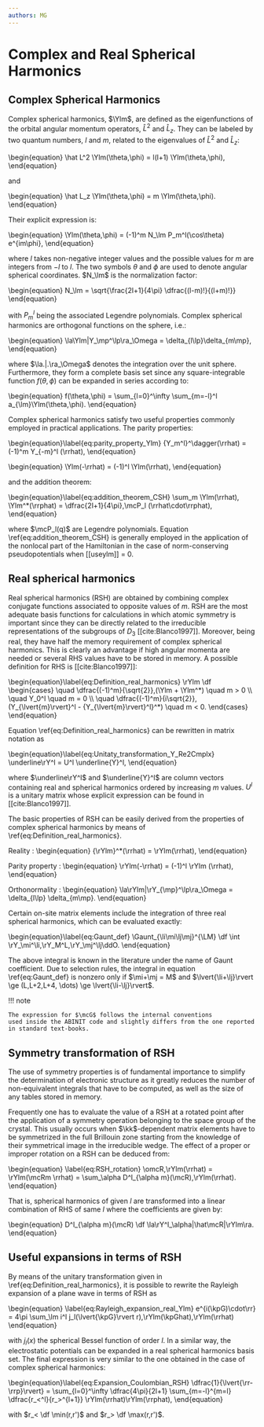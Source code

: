 ```yaml
---
authors: MG
---
```


$$
\newcommand{\lm}{{lm}}
\newcommand{\Ylm}{{Y_m^l}}
\newcommand{\rY}{{\mathcal Y}}
\newcommand{\rYlm}{{\mathcal Y}_m^l}
\newcommand{\rYLM}{{\mathcal Y}_M^L}
\newcommand{\lp}{{l'}}
\newcommand{\rrhat}{{\widehat\rr}}
\newcommand{\rrphat}{{{\widehat\rr}'}}
\newcommand{\mcP}{{\mathcal{P}}}
\newcommand{\df}{\equiv} %this required mathtools :=  
\newcommand{\li}{{l_i}}
\newcommand{\mi}{{m_i}}
\newcommand{\nj}{{n_j}}
\newcommand{\lj}{{l_j}}
\newcommand{\mj}{{m_j}}
\renewcommand{\mp}{{m'}}
\newcommand{\mcG}{{\mathcal G}}
\newcommand{\omcR}{{\hat\mcR}}
\newcommand{\mcR}{{\mathcal{R}}}
\newcommand{\ddO}{{\dd\Omega}}
\newcommand{\LM}{{LM}}
\newcommand{\mcRm}{\mcR^{-1}} 
\newcommand{\kpGhat}{\widehat{\kpG}}
\newcommand{\rrp}{{\bf r'}}
\newcommand{\Gaunt}{{\mathcal G}}
$$ 

# Complex and Real Spherical Harmonics

## Complex Spherical Harmonics

Complex spherical harmonics, $\Ylm$, are defined as the eigenfunctions of the orbital 
angular momentum operators, $\hat L^2$ and $\hat L_z$. 
They can be labeled by two quantum numbers, $l$ and $m$, related to the eigenvalues of 
$\hat L^2$ and $\hat L_z$: 

\begin{equation}
\hat L^2 \Ylm(\theta,\phi) = l(l+1) \Ylm(\theta,\phi),
\end{equation}

and 

\begin{equation}
\hat L_z \Ylm(\theta,\phi) = m \Ylm(\theta,\phi).
\end{equation}

Their explicit expression is:

\begin{equation}
\Ylm(\theta,\phi) = (-1)^m N_\lm P_m^l(\cos\theta) e^{im\phi},
\end{equation}

where $l$ takes non-negative integer values and the possible values for $m$ are 
integers from $-l$ to $l$. 
The two symbols $\theta$ and $\phi$ are used to denote angular spherical coordinates.
$N_\lm$ is the normalization factor:

\begin{equation}
N_\lm = \sqrt{\frac{2l+1}{4\pi} \dfrac{(l-m)!}{(l+m)!}}
\end{equation}

with $P_m^l$ being the associated Legendre polynomials.
Complex spherical harmonics are orthogonal functions on the sphere, i.e.:

\begin{equation}
\la\Ylm|Y_\mp^\lp\ra_\Omega = \delta_{l\lp}\delta_{m\mp},
\end{equation}

where $\la.|.\ra_\Omega$ denotes the integration over the unit sphere.
Furthermore, they form a complete basis set since any square-integrable 
function $f(\theta,\phi)$ can be expanded in series according to:

\begin{equation}
f(\theta,\phi) = \sum_{l=0}^\infty \sum_{m=-l}^l a_{\lm}\Ylm(\theta,\phi).
\end{equation}

Complex spherical harmonics satisfy two useful properties commonly employed in practical applications.
The parity properties:

\begin{equation}\label{eq:parity_property_Ylm}
{Y_m^l}^\dagger(\rrhat) = (-1)^m Y_{-m}^l (\rrhat),
\end{equation}

\begin{equation}
\Ylm(-\rrhat) = (-1)^l \Ylm(\rrhat),
\end{equation}

and the addition theorem:

\begin{equation}\label{eq:addition_theorem_CSH}
\sum_m \Ylm(\rrhat)\, \Ylm^\*(\rrphat) = 
\dfrac{2l+1}{4\pi}\,\mcP_l (\rrhat\cdot\rrphat),
\end{equation}

where $\mcP_l(q)$ are Legendre polynomials.
Equation \ref{eq:addition_theorem_CSH} is generally employed in the 
application of the nonlocal part of the Hamiltonian in the case of 
norm-conserving pseudopotentials when [[useylm]] = 0. 

## Real spherical harmonics <a id="RSH"><a>

Real spherical harmonics (RSH) are obtained by combining complex conjugate 
functions associated to opposite values of $m$. 
RSH are the most adequate basis functions for calculations in which atomic 
symmetry is important since they can be directly related to the irreducible
representations of the subgroups of $D_3$ [[cite:Blanco1997]].
Moreover, being real, they have half the memory requirement of complex spherical harmonics. 
This is clearly an advantage if high angular momenta are needed or several RHS values have to be stored in memory.
A possible definition for RHS is [[cite:Blanco1997]]:

\begin{equation}\label{eq:Definition_real_harmonics}
 \rYlm \df 
 \begin{cases}
  \quad \dfrac{(-1)^m}{\sqrt{2}}\,(\Ylm + \Ylm^\*) \quad  m > 0
  \\\\ 
  \quad Y_0^l  \quad m = 0 
  \\\\
  \quad \dfrac{(-1)^m}{i\sqrt{2}}\,(Y_{\lvert{m}\rvert}^l - {Y_{\lvert{m}\rvert}^l}^\*)  \quad  m < 0.
 \end{cases}
\end{equation}

Equation \ref{eq:Definition_real_harmonics} can be rewritten in matrix notation as

\begin{equation}\label{eq:Unitaty_transformation_Y_Re2Cmplx}
\underline\rY^l = U^l \underline{Y}^l,
\end{equation}

where $\underline\rY^l$ and $\underline{Y}^l$ are column vectors containing real and 
spherical harmonics ordered by increasing $m$ values.
$U^l$ is a unitary matrix whose explicit expression can be found in [[cite:Blanco1997]].

The basic properties of RSH can be easily derived from 
the properties of complex spherical harmonics by means of \ref{eq:Definition_real_harmonics}.

Reality
:
    \begin{equation}
    {\rYlm}^\*(\rrhat) = \rYlm(\rrhat),
    \end{equation}

Parity property
:
    \begin{equation}
    \rYlm(-\rrhat) = (-1)^l \rYlm (\rrhat),
    \end{equation}

Orthonormality
:
    \begin{equation}
    \la\rYlm|\rY_{\mp}^\lp\ra_\Omega = \delta_{l\lp} \delta_{m\mp}.
    \end{equation}

Certain on-site matrix elements include the integration of three real spherical harmonics, which 
can be evaluated exactly:

\begin{equation}\label{eq:Gaunt_def}
\Gaunt_{\li\mi\lj\mj}^{\LM} \df \int \rY_\mi^\li\,\rY_M^L\,\rY_\mj^\lj\ddO.
\end{equation}

The above integral is known in the literature under the name of Gaunt coefficient.
Due to selection rules, the integral in equation \ref{eq:Gaunt_def} is nonzero only if $\mi+\mj = M$
and $\lvert{\li+\lj}\rvert \ge (L,L+2,L+4, \dots) \ge \lvert{\li-\lj}\rvert$.

!!! note

    The expression for $\mcG$ follows the internal conventions 
    used inside the ABINIT code and slightly differs from the one reported in standard text-books.

## Symmetry transformation of RSH

The use of symmetry properties is of fundamental importance to simplify the
determination of electronic structure as it greatly 
reduces the number of non-equivalent integrals that have to be  computed,
as well as the size of any tables stored in memory.

Frequently one has to evaluate the value of a RSH at a rotated point after 
the application of a symmetry operation belonging to the space group of the crystal.
This usually occurs when $\kk$-dependent matrix elements have to be symmetrized in the full 
Brillouin zone starting from the knowledge of their symmetrical image in the irreducible wedge. 
The effect of a proper or improper rotation on a RSH can be deduced from:

\begin{equation}
\label{eq:RSH_rotation}
\omcR\,\rYlm(\rrhat) = \rYlm(\mcRm \rrhat) = 
\sum_\alpha D^l_{\alpha m}(\mcR)\,\rYlm(\rrhat).
\end{equation}

That is, spherical harmonics of given $l$ are transformed into a linear combination
of RHS of same $l$ where the coefficients are given by:

\begin{equation}
D^l_{\alpha m}(\mcR) \df \la\rY^l_\alpha|\hat\mcR|\rYlm\ra.
\end{equation}

## Useful expansions in terms of RSH

By means of the unitary transformation given in \ref{eq:Definition_real_harmonics}, 
it is possible to rewrite the Rayleigh expansion of a plane wave in terms of RSH as

\begin{equation}
\label{eq:Rayleigh_expansion_real_Ylm}
e^{i(\kpG)\cdot\rr} = 
4\pi \sum_\lm i^l j_l(\lvert{\kpG}\rvert r)\,\rYlm(\kpGhat)\,\rYlm(\rrhat)
\end{equation}

with $j_l(x)$ the spherical Bessel function of order $l$. 
In a similar way, the electrostatic potentials can be expanded in a real spherical harmonics basis set.
The final expression is very similar to the one obtained in the case of complex spherical harmonics:

\begin{equation}\label{eq:Expansion_Coulombian_RSH}
\dfrac{1}{\lvert{\rr-\rrp}\rvert} = \sum_{l=0}^\infty 
\dfrac{4\pi}{2l+1} 
\sum_{m=-l}^{m=l}
\dfrac{r_<^l}{r_>^{l+1}} \rYlm(\rrhat)\rYlm(\rrphat),
\end{equation}

with $r_< \df \min(r,r')$ and $r_> \df \max(r,r')$.
